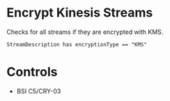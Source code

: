 # Encrypt Kinesis Streams

Checks for all streams if they are encrypted with KMS.

```ccl
StreamDescription has encryptionType == "KMS"
```

# Controls

* BSI C5/CRY-03
